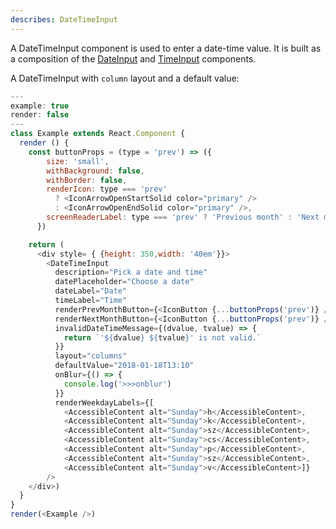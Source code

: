 ```yaml
---
describes: DateTimeInput
---
```


A DateTimeInput component is used to enter a date-time value. It is built as a composition
of the [DateInput](#DateInput) and [TimeInput](#TimeInput) components.

A DateTimeInput with `column` layout and a default value:

```js
---
example: true
render: false
---
class Example extends React.Component {
  render () {
    const buttonProps = (type = 'prev') => ({
        size: 'small',
        withBackground: false,
        withBorder: false,
        renderIcon: type === 'prev'
          ? <IconArrowOpenStartSolid color="primary" />
          : <IconArrowOpenEndSolid color="primary" />,
        screenReaderLabel: type === 'prev' ? 'Previous month' : 'Next month'
      })

    return (
      <div style= { {height: 350,width: '40em'}}>
        <DateTimeInput
          description="Pick a date and time"
          datePlaceholder="Choose a date"
          dateLabel="Date"
          timeLabel="Time"
          renderPrevMonthButton={<IconButton {...buttonProps('prev')} />}
          renderNextMonthButton={<IconButton {...buttonProps('prev')} />}
          invalidDateTimeMessage={(dvalue, tvalue) => {
            return `'${dvalue} ${tvalue}' is not valid.`
          }}
          layout="columns"
          defaultValue="2018-01-18T13:10"
          onBlur={() => {
            console.log('>>>onblur')
          }}
          renderWeekdayLabels={[
            <AccessibleContent alt="Sunday">h</AccessibleContent>,
            <AccessibleContent alt="Sunday">k</AccessibleContent>,
            <AccessibleContent alt="Sunday">sz</AccessibleContent>,
            <AccessibleContent alt="Sunday">cs</AccessibleContent>,
            <AccessibleContent alt="Sunday">p</AccessibleContent>,
            <AccessibleContent alt="Sunday">sz</AccessibleContent>,
            <AccessibleContent alt="Sunday">v</AccessibleContent>]}
        />
    </div>)
  }
}
render(<Example />)
```

<!--
A required DateInput with `stacked` layout that warns if the value in the past:

```js
---
example: true
render: false
---

class Example extends React.Component {
  constructor (props) {
    super(props)

    this.state = {
      value: undefined,
      messages: []
    }
  }

  onChange = (e, isoDate) => {
    const now = new Date();
    const newValue = new Date(isoDate);
    let messages = [];
    if ( newValue.valueOf() <= now.valueOf()) {
      messages = [{text: 'That date-time is in the past', type: 'hint'}]
    }
    this.setState({ value: isoDate, messages })
  }

  invalidDateTimeMessage (rawDateValue, rawTimeValue) {
    if (rawDateValue) {
      return `'${rawDateValue}' is not a valid date.`
    } else {
      if (rawTimeValue) {
        return 'You must provide a date with a time.'
      } else {
        return 'Date and time values are required.'
      }
    }
  }

  render () {
    const buttonProps = (type = 'prev') => ({
      size: 'small',
      withBackground: false,
      withBorder: false,
      renderIcon: type === 'prev'
        ? <IconArrowOpenStartSolid color="primary" />
        : <IconArrowOpenEndSolid color="primary" />,
      screenReaderLabel: type === 'prev' ? 'Previous month' : 'Next month'
    })

    const text = this.state.value ? new Date(this.state.value).toString() : 'N/A'
    return (
      <div style={{width: '20em'}}>
        <div style={{marginBottom: '1em', fontStyle: 'italic'}}>You entered:<br/>{text}</div>
        <div style={{height: 350}}>
          <DateTimeInput
            description={<ScreenReaderContent>Pick a date and time</ScreenReaderContent>}
            datePlaceholder="Choose"
            dateLabel="Date"
            timeLabel="Time"
            renderPrevMonthButton={<IconButton {...buttonProps('prev')} />}
            renderNextMonthButton={<IconButton {...buttonProps('next')} />}
            onChange={this.onChange}
            layout="stacked"
            value={this.state.value}
            invalidDateTimeMessage={this.invalidDateTimeMessage}
            messages={this.state.messages}
            isRequired
          />
        </div>
      </div>
    )
  }
}
render(<Example />)
```

A disabled DateTimeInput:

```js
---
example: true
render: false
---
class Example extends React.Component {

  render() {
    const buttonProps = (type = 'prev') => ({
      size: 'small',
      withBackground: false,
      withBorder: false,
      renderIcon: type === 'prev'
        ? <IconArrowOpenStartSolid color="primary" />
        : <IconArrowOpenEndSolid color="primary" />,
      screenReaderLabel: type === 'prev' ? 'Previous month' : 'Next month'
    })

    return (
      <DateTimeInput
        description="Pick a date and time"
        datePlaceholder="Choose a date"
        dateLabel="Date"
        timeLabel="Time"
        renderPrevMonthButton={<IconButton {...buttonProps('prev')} />}
        renderNextMonthButton={<IconButton {...buttonProps('next')} />}
        invalidDateTimeMessage={(dvalue, tvalue) => { return `'${dvalue} ${tvalue}' is not valid.` }}
        layout="columns"
        defaultValue="2018-01-18T13:10"
        interaction="disabled"
      />
    )
  }
}
```

A DateTimeInput in a different locale:

```js
---
example: true
render: false
---
class Example extends React.Component {

  render() {
    const buttonProps = (type = 'prev') => ({
      size: 'small',
      withBackground: false,
      withBorder: false,
      renderIcon: type === 'prev'
        ? <IconArrowOpenStartSolid color="primary"/>
        : <IconArrowOpenEndSolid color="primary"/>,
      screenReaderLabel: type === 'prev' ? 'Previous month' : 'Next month'
    })

    return (
      <div style={{ height: 350, width: '40em' }}>
        <DateTimeInput
          description="Pick a date and time"
          datePlaceholder="Choose a date"
          dateLabel="Date"
          timeLabel="Time"
          renderPrevMonthButton={<IconButton {...buttonProps('prev')} />}
          renderNextMonthButton={<IconButton {...buttonProps('next')} />}
          invalidDateTimeMessage={(dvalue, tvalue) => {
            return `'${dvalue} ${tvalue}' is not valid.`
          }}
          layout="columns"
          defaultValue="2018-01-18T13:10"
          locale="fr"
        />
      </div>)
  }
}
```

The properties of DateTimeInput prefaced
with _date_ are passed to the underlying [DateInput](#DateInput)
(e.g. _dateLabel_ is DateInput's _label_), while the properties prefaced
with _time_ are forwarded to the underlying
[TimeSelect](#TimeSelect). Others are either shared by both sub-components (e.g. locale), or
are unique to DateTimeInput (e.g. description).

The user input error message function property `invalidDateTimeMessage` has to handle
a number of cases: date input is invalid, date is missing when time is entered, and
date and time are missing when component is required. (It is currently impossible to
enter in invalid time, but that will eventually need to be handled.)  A function that
handles these cases might look like
```js
function invalidDateTimeMessage (rawDateValue, rawTimeValue) {
  if (rawDateValue) {
    return `'${rawDateValue}' is not a valid date.`
  } else {
    if (rawTimeValue) {
      return 'You must provide a date with a time.'
    } else {
      return 'Date and time values are required.'  // if required is true
    }
  }
}
```
-->
